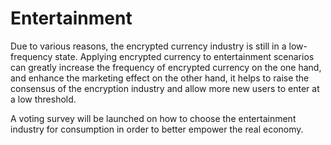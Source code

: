 # Entertainment

Due to various reasons, the encrypted currency industry is still in a low-frequency state. Applying encrypted currency to entertainment scenarios can greatly increase the frequency of encrypted currency on the one hand, and enhance the marketing effect on the other hand, it helps to raise the consensus of the encryption industry and allow more new users to enter at a low threshold.

A voting survey will be launched on how to choose the entertainment industry for consumption in order to better empower the real economy.

